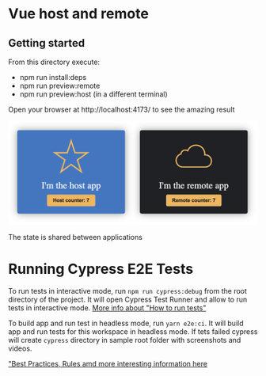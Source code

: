 # Vue host and remote

## Getting started

From this directory execute:

- npm run install:deps
- npm run preview:remote
- npm run preview:host (in a different terminal)

Open your browser at http://localhost:4173/ to see the amazing result

![screenshot](docs/screenshot.png)

The state is shared between applications

# Running Cypress E2E Tests

To run tests in interactive mode, run  `npm run cypress:debug` from the root directory of the project. It will open Cypress Test Runner and allow to run tests in interactive mode. [More info about "How to run tests"](../../cypress/README.md#how-to-run-tests)

To build app and run test in headless mode, run `yarn e2e:ci`. It will build app and run tests for this workspace in headless mode. If tets failed cypress will create `cypress` directory in sample root folder with screenshots and videos.

["Best Practices, Rules amd more interesting information here](../../cypress/README.md)
